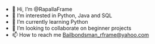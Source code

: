- 👋 Hi, I’m @RapallaFrame
- 👀 I’m interested in Python, Java and SQL
- 🌱 I’m currently learning Python
- 💞️ I’m looking to collaborate on beginner projects
- 📫 How to reach me Bailbondsman_rframe@yahoo.com

<!---
RapallaFrame/RapallaFrame is a ✨ special ✨ repository because its `README.md` (this file) appears on your GitHub profile.
You can click the Preview link to take a look at your changes.
--->
